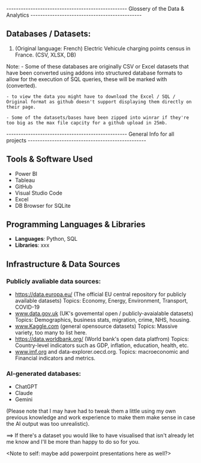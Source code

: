 -------------------------------------------------- Glossery of the Data & Analytics ----------------------------------------------

## Databases / Datasets:

1. (Original language: French) Electric Vehicule charging points census in France. (CSV, XLSX, DB)


Note: 
    - Some of these databases are originally CSV or Excel datasets that have been converted using addons into structured database formats to allow for the execution of SQL queries, these will be marked with (converted).

    - to view the data you might have to download the Excel / SQL / Original format as github doesn't support displaying them directly on their page.
    
    - Some of the datasets/bases have been zipped into winrar if they're too big as the max file capcity for a github upload in 25mb.

-------------------------------------------------- General Info for all projects -------------------------------------------------
## Tools & Software Used

- Power BI
- Tableau
- GitHub
- Visual Studio Code
- Excel
- DB Browser for SQLite

## Programming Languages & Libraries
- **Languages**: Python, SQL
- **Libraries**: xxx

## Infrastructure & Data Sources
### Publicly avaliable data sources:

- https://data.europa.eu/ (The official EU central repository for publicly available datasets)
    Topics: Economy, Energy, Environment, Transport, COVID-19
- www.data.gov.uk (UK's govemental open / publicly-avaialable datasets)
    Topics: Demographics, business stats, migration, crime, NHS, housing.
- www.Kaggle.com (general opensource datasets)
    Topics: Massive variety, too many to list here.
- https://data.worldbank.org/ (World bank's open data platfrom)
    Topics: Country-level indicators such as GDP, inflation, education, health, etc.
- www.imf.org and data-explorer.oecd.org.
    Topics: macroeconomic and Financial indicators and metrics.

### AI-generated databases:
- ChatGPT
- Claude
- Gemini

(Please note that I may have had to tweak them a little using my own previous knowledge and work experience to make them make sense in case the AI output was too unrealistic).

==> If there's a dataset you would like to have visualised that isn't already let me know and I'll be more than happy to do so for you.

<Note to self: maybe add powerpoint presentations here as well?>